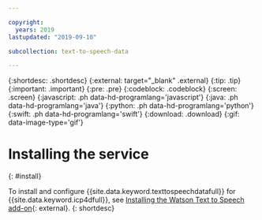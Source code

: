 ```yaml
---

copyright:
  years: 2019
lastupdated: "2019-09-10"

subcollection: text-to-speech-data

---
```


{:shortdesc: .shortdesc}
{:external: target="_blank" .external}
{:tip: .tip}
{:important: .important}
{:pre: .pre}
{:codeblock: .codeblock}
{:screen: .screen}
{:javascript: .ph data-hd-programlang='javascript'}
{:java: .ph data-hd-programlang='java'}
{:python: .ph data-hd-programlang='python'}
{:swift: .ph data-hd-programlang='swift'}
{:download: .download}
{:gif: data-image-type='gif'}

# Installing the service
{: #install}

To install and configure {{site.data.keyword.texttospeechdatafull}} for {{site.data.keyword.icp4dfull}}, see [Installing the Watson Text to Speech add-on](https://docs-icpdata.mybluemix.net/docs/content/SSQNUZ_current/com.ibm.icpdata.doc/watson/text-to-speech-install.html){: external}.
{: shortdesc}
